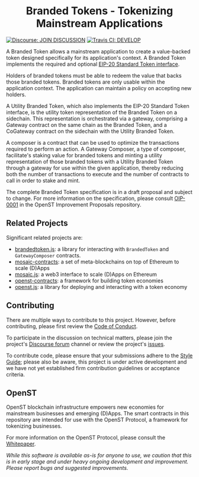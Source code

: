 <h1 align="center">Branded Tokens - Tokenizing Mainstream Applications</h1>

[![Discourse: JOIN DISCUSSION](https://img.shields.io/discourse/https/discuss.openst.org/topics.svg?style=flat)](https://discuss.openst.org/) [![Travis CI: DEVELOP](https://img.shields.io/travis/OpenSTFoundation/brandedtoken-contracts/develop.svg?style=flat)](https://travis-ci.org/OpenSTFoundation/brandedtoken-contracts)

A Branded Token allows a mainstream application to create a value-backed token designed specifically for its application's context. A Branded Token implements the required and optional [EIP-20 Standard Token interface](https://github.com/ethereum/EIPs/blob/master/EIPS/eip-20.md).

Holders of branded tokens must be able to redeem the value that backs those branded tokens. Branded tokens are only usable within the application context. The application can maintain a policy on accepting new holders.

A Utility Branded Token, which also implements the EIP-20 Standard Token interface, is the utility token representation of the Branded Token on a sidechain. This representation is orchestrated via a gateway, comprising a Gateway contract on the same chain as the Branded Token, and a CoGateway contract on the sidechain with the Utility Branded Token.

A composer is a contract that can be used to optimize the transactions required to perform an action. A Gateway Composer, a type of composer, facilitate's staking value for branded tokens and minting a utility representation of those branded tokens with a Utility Branded Token through a gateway for use within the given application, thereby reducing both the number of transactions to execute and the number of contracts to call in order to stake and mint.

The complete Branded Token specification is in a draft proposal and subject to change. For more information on the specification, please consult [OIP-0001](https://github.com/OpenST/OIPs/blob/master/OIPS/oip-0001.md) in the OpenST Improvement Proposals repository.

## Related Projects

Significant related projects are:

- [brandedtoken.js](https://github.com/OpenSTFoundation/brandedtoken.js): a library for interacting with `BrandedToken` and `GatewayComposer` contracts.
- [mosaic-contracts](https://github.com/OpenSTFoundation/mosaic-contracts): a set of meta-blockchains on top of Ethereum to scale (D)Apps
- [mosaic.js](https://github.com/OpenSTFoundation/mosaic.js): a web3 interface to scale (D)Apps on Ethereum
- [openst-contracts](https://github.com/OpenSTFoundation/openst-contracts): a framework for building token economies
- [openst.js](https://github.com/OpenSTFoundation/openst.js): a library for deploying and interacting with a token economy

## Contributing

There are multiple ways to contribute to this project. However, before contributing, please first review the [Code of Conduct](CODE_OF_CONDUCT.md).

To participate in the discussion on technical matters, please join the project's [Discourse forum](https://discuss.openst.org/) channel or review the project's [issues](https://github.com/OpenSTFoundation/brandedtoken-contracts/issues).

To contribute code, please ensure that your submissions adhere to the [Style Guide](SOLIDITY_STYLE_GUIDE.md); please also be aware, this project is under active development and we have not yet established firm contribution guidelines or acceptance criteria.

## OpenST

OpenST blockchain infrastructure empowers new economies for mainstream businesses and emerging (D)Apps. The smart contracts in this repository are intended for use with the OpenST Protocol, a framework for tokenizing businesses.

For more information on the OpenST Protocol, please consult the [Whitepaper](https://drive.google.com/file/d/0Bwgf8QuAEOb7Z2xIeUlLd21DSjQ/view).

_While this software is available as-is for anyone to use, we caution that this is in early stage and under heavy ongoing development and improvement. Please report bugs and suggested improvements._